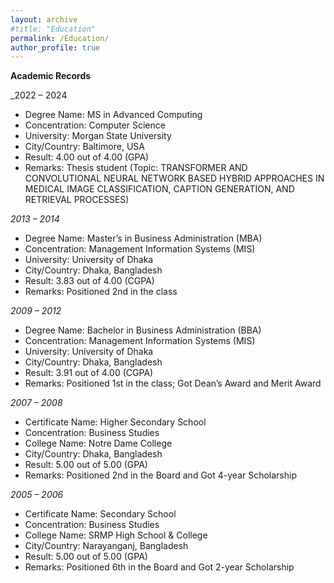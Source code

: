 ```yaml
---
layout: archive
#title: "Education"
permalink: /Education/
author_profile: true
---
```


**Academic Records**

_2022 – 2024
- Degree Name: MS in Advanced Computing
- Concentration: Computer Science
- University: Morgan State University
- City/Country: Baltimore, USA
- Result: 4.00 out of 4.00 (GPA)
- Remarks: Thesis student (Topic: TRANSFORMER AND CONVOLUTIONAL NEURAL NETWORK BASED HYBRID APPROACHES IN MEDICAL IMAGE CLASSIFICATION, CAPTION GENERATION, AND RETRIEVAL PROCESSES)

_2013 – 2014_
- Degree Name: Master’s in Business Administration (MBA)
- Concentration: Management Information Systems (MIS)
- University: University of Dhaka
- City/Country: Dhaka, Bangladesh
- Result: 3.83 out of 4.00 (CGPA)
- Remarks: Positioned 2nd in the class

_2009 – 2012_
- Degree Name: Bachelor in Business Administration (BBA)
- Concentration: Management Information Systems (MIS)
- University: University of Dhaka
- City/Country: Dhaka, Bangladesh
- Result: 3.91 out of 4.00 (CGPA)
- Remarks: Positioned 1st in the class; Got Dean’s Award and Merit Award

_2007 – 2008_
- Certificate Name: Higher Secondary School
- Concentration: Business Studies
- College Name: Notre Dame College
- City/Country: Dhaka, Bangladesh
- Result: 5.00 out of 5.00 (GPA)
- Remarks: Positioned 2nd in the Board and Got 4-year Scholarship

_2005 – 2006_
- Certificate Name: Secondary School
- Concentration: Business Studies
- College Name: SRMP High School & College
- City/Country: Narayanganj, Bangladesh
- Result: 5.00 out of 5.00 (GPA)
- Remarks: Positioned 6th in the Board and Got 2-year Scholarship
